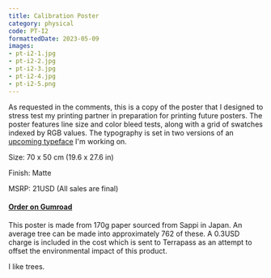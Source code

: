 ```yaml
---
title: Calibration Poster
category: physical
code: PT-I2
formattedDate: 2023-05-09
images:
- pt-i2-1.jpg
- pt-i2-2.jpg
- pt-i2-3.jpg
- pt-i2-4.jpg
- pt-i2-5.png
---
```


As requested in the comments, this is a copy of the poster that I designed to stress test my printing partner in preparation for printing future posters. The poster features line size and color bleed tests, along with a grid of swatches indexed by RGB values. The typography is set in two versions of an [upcoming typeface](../hyperwalk) I'm working on.

Size: 70 x 50 cm (19.6 x 27.6 in)

Finish: Matte

MSRP: 21USD
(All sales are final)

#### [Order on Gumroad](https://pedestriantactics.gumroad.com/l/pt-i2)

<div class="environment">

This poster is made from 170g paper sourced from Sappi in Japan. An average tree can be made into approximately 762 of these. A 0.3USD charge is included in the cost which is sent to Terrapass as an attempt to offset the environmental impact of this product.

I like trees.

</div>